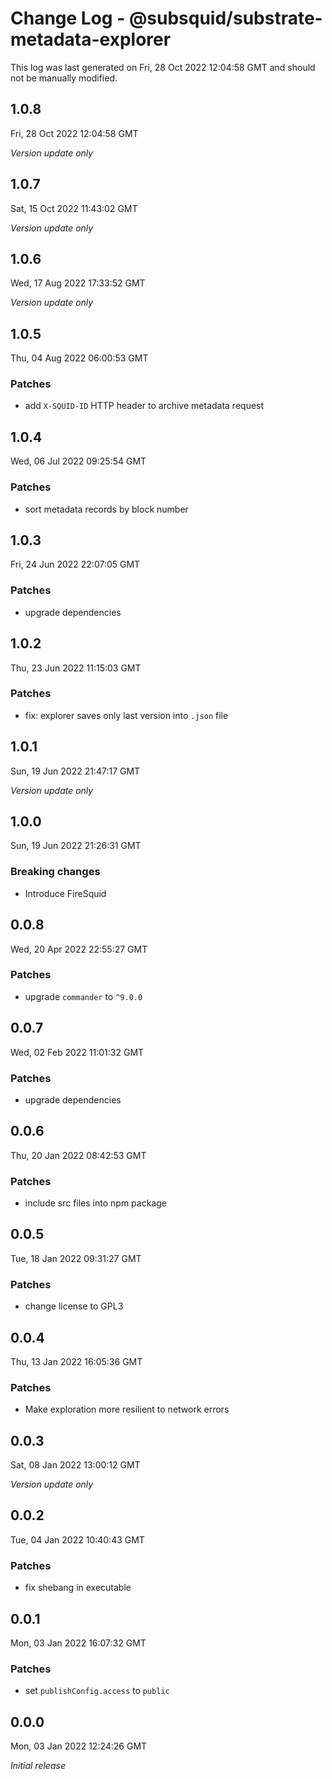 # Change Log - @subsquid/substrate-metadata-explorer

This log was last generated on Fri, 28 Oct 2022 12:04:58 GMT and should not be manually modified.

## 1.0.8
Fri, 28 Oct 2022 12:04:58 GMT

_Version update only_

## 1.0.7
Sat, 15 Oct 2022 11:43:02 GMT

_Version update only_

## 1.0.6
Wed, 17 Aug 2022 17:33:52 GMT

_Version update only_

## 1.0.5
Thu, 04 Aug 2022 06:00:53 GMT

### Patches

- add `X-SQUID-ID` HTTP header to archive metadata request

## 1.0.4
Wed, 06 Jul 2022 09:25:54 GMT

### Patches

- sort metadata records by block number

## 1.0.3
Fri, 24 Jun 2022 22:07:05 GMT

### Patches

- upgrade dependencies

## 1.0.2
Thu, 23 Jun 2022 11:15:03 GMT

### Patches

- fix: explorer saves only last version into `.json` file

## 1.0.1
Sun, 19 Jun 2022 21:47:17 GMT

_Version update only_

## 1.0.0
Sun, 19 Jun 2022 21:26:31 GMT

### Breaking changes

- Introduce FireSquid

## 0.0.8
Wed, 20 Apr 2022 22:55:27 GMT

### Patches

- upgrade `commander` to `^9.0.0`

## 0.0.7
Wed, 02 Feb 2022 11:01:32 GMT

### Patches

- upgrade dependencies

## 0.0.6
Thu, 20 Jan 2022 08:42:53 GMT

### Patches

- include src files into npm package

## 0.0.5
Tue, 18 Jan 2022 09:31:27 GMT

### Patches

- change license to GPL3

## 0.0.4
Thu, 13 Jan 2022 16:05:36 GMT

### Patches

- Make exploration more resilient to network errors

## 0.0.3
Sat, 08 Jan 2022 13:00:12 GMT

_Version update only_

## 0.0.2
Tue, 04 Jan 2022 10:40:43 GMT

### Patches

- fix shebang in executable

## 0.0.1
Mon, 03 Jan 2022 16:07:32 GMT

### Patches

- set `publishConfig.access` to `public`

## 0.0.0
Mon, 03 Jan 2022 12:24:26 GMT

_Initial release_

